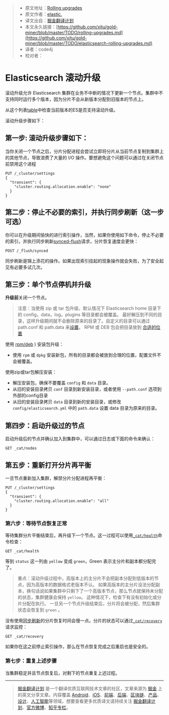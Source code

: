 > * 原文地址：[Rolling upgrades](https://www.elastic.co/guide/en/elasticsearch/reference/2.2/rolling-upgrades.html)
> * 原文作者：[elastic.](https://www.elastic.co/)
> * 译文出自：[掘金翻译计划](https://github.com/xitu/gold-miner)
> * 本文永久链接：[https://github.com/xitu/gold-miner/blob/master/TODO/rolling-upgrades.md](https://github.com/xitu/gold-miner/blob/master/TODO/elasticsearch-rolling-upgrades.md)
> * 译者：code4j
> * 校对者：

# Elasticsearch 滚动升级

滚动升级允许 Elasticsearch 集群在业务不中断的情况下更新一个节点。集群中不支持同时运行多个版本，因为分片不会从新版本分配到旧版本的节点上。

从这个列表[table](setup-upgrade.html "Upgrading")中检查当前版本的ES是否支持滚动升级。

滚动升级步骤如下：


## 第一步: 滚动升级步骤如下：

当你关闭一个节点之后，分片分配进程会尝试立即将分片从当前节点复制到集群上的其他节点，导致浪费了大量的 I/O 操作。要想避免这个问题可以通过在关闭节点前禁用这个进程

```
PUT /_cluster/settings
{
  "transient": {
    "cluster.routing.allocation.enable": "none"
  }
}
```

## 第二步：停止不必要的索引，并执行同步刷新（这一步可选）


你可以在升级期间愉快的进行索引操作，当然，如果你使用如下命令，停止不必要的索引，并执行同步刷新[synced-flush](indices-synced-flush.html "Synced Flush")请求，分片恢复速度会更快：

```
POST /_flush/synced
```

同步刷新是锦上添花的操作。如果出现索引挂起的现象操作就会失败，为了安全起见有必要多试几次。

## 第三步：单个节点停机并升级

**升级前**关闭一个节点。


> 注意：当使用 zip 或 tar 包升级，默认情况下 Elasticsearch home 目录下的 config，data，log，plugins 等目录都会被覆盖。
最好解压到不同的目录，这样升级期间就不会删除原来的目录了。自定义的目录可以通过 path.conf 和 path.data 来[设置](setup-configuration.html#paths "Pathsedit")。
 RPM 或 DEB 包会把目录放到 [合适的位置](https://www.elastic.co/guide/en/elasticsearch/reference/2.2/setup-dir-layout.html "Directory Layout")


使用 [rpm/deb](setup-repositories.html "Repositories") ) 安装包升级：

*  使用 `rpm` 或 `dpkg` 安装新包，所有的目录都会被放到合理的位置，配置文件不会被覆盖。

使用zip或tar包解压安装：

*   解压安装包，确保不要覆盖 `config` 和 `data` 目录。
*   从旧的安装目录拷贝 `conf` 目录到新安装目录，或者使用 `--path.conf` 选项到外部的config目录
*   从旧的安装目录拷贝 `data` 目录到新的安装目录，或修改 `config/elasticsearch.yml` 中的 `path.data` 设置 data 目录为原来的目录。

## 第四步：启动升级过的节点

启动升级后的节点并确认加入到集群中，可以通过日志或下面的命令来确认：

```
GET _cat/nodes
```

## 第五步：重新打开分片再平衡

一旦节点重新加入集群，解禁分片分配进程再平衡：

```
PUT /_cluster/settings
{
  "transient": {
    "cluster.routing.allocation.enable": "all"
  }
}
```

### 第六步：等待节点恢复正常

等待集群分片平衡结束后，再升级下一个节点。这一过程可以使用[`_cat/health`](cat-health.html "cat health")命令检查：

```
GET _cat/health
```

等到 `status` 这一列由 `yellow` 变成 `green`，Green 表示主分片和副本都分配完了。


> 重点：滚动升级过程中，高版本上的主分片不会把副本分配到低版本的节点，因为高版本的数据格式老版本不认。
>  如果高版本的主分片没法分配副本，换句话说如果集群中只剩下了一个高版本节点，那么节点就保持未分配的状态，集群健康会保持 `yellow`。
> 这种情况下，检查下有没有初始化或分片分配在执行。
> 一旦另一个节点升级结束后，分片将会被分配，然后集群状态会恢复到 `green` 。

没有使用[同步刷新](https://www.elastic.co/guide/en/elasticsearch/reference/2.2/indices-synced-flush.html "Synced Flush")的分片恢复时间会慢一点。分片的状态可以通过[`_cat/recovery`](https://www.elastic.co/guide/en/elasticsearch/reference/2.2/cat-recovery.html "cat recovery")请求监控：


```
GET _cat/recovery
```

如果你在这之前停止索引操作，那么在节点恢复完成之后重启也是安全的。

### 第七步：重复上述步骤

当集群稳定并且节点恢复后，对剩下的节点重复上述过程。


---

> [掘金翻译计划](https://github.com/xitu/gold-miner) 是一个翻译优质互联网技术文章的社区，文章来源为 [掘金](https://juejin.im) 上的英文分享文章。内容覆盖 [Android](https://github.com/xitu/gold-miner#android)、[iOS](https://github.com/xitu/gold-miner#ios)、[前端](https://github.com/xitu/gold-miner#前端)、[后端](https://github.com/xitu/gold-miner#后端)、[区块链](https://github.com/xitu/gold-miner#区块链)、[产品](https://github.com/xitu/gold-miner#产品)、[设计](https://github.com/xitu/gold-miner#设计)、[人工智能](https://github.com/xitu/gold-miner#人工智能)等领域，想要查看更多优质译文请持续关注 [掘金翻译计划](https://github.com/xitu/gold-miner)、[官方微博](http://weibo.com/juejinfanyi)、[知乎专栏](https://zhuanlan.zhihu.com/juejinfanyi)。
